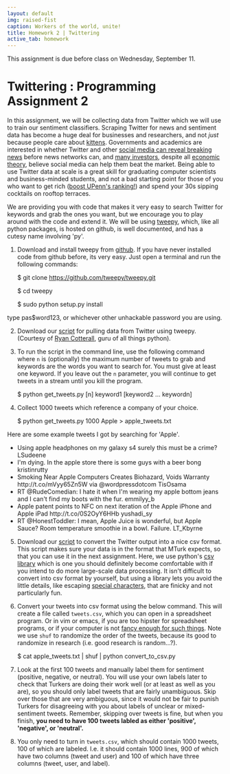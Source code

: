 ```yaml
---
layout: default
img: raised-fist
caption: Workers of the world, unite!
title: Homework 2 | Twittering
active_tab: homework
---
```



<div class="alert alert-info">
  This assignment is due before class on Wednesday, September 11.
</div>


Twittering <span class="text-muted">: Programming Assignment 2</span> 
=============================================================
In this assignment, we will be collecting data from Twitter which we will use to train our sentiment classifiers. Scraping Twitter for news and sentiment data has become a huge deal for businesses and researchers, and not *just* because people care about [kittens](https://twitter.com/CatsPorn/status/367992670745927680/photo/1). Governments and academics are interested in whether Twitter and other [social media can reveal breaking news](http://homepages.inf.ed.ac.uk/miles/papers/short-breaking.pdf) before news networks can, and [many investors](http://www.sntmnt.com/), despite all [economic theory](http://en.wikipedia.org/wiki/Efficient_market_hypothesis), believe social media can help them beat the market. Being able to use Twitter data at scale is a great skill for graduating computer scientists and business-minded students, and not a bad starting point for those of you who want to get rich ([boost UPenn's ranking!](http://www.forbes.com/2008/05/19/billionaires-harvard-education-biz-billies-cx_af_0519billieu_slide_4.html)) and spend your 30s sipping cocktails on rooftop terraces.

We are providing you with code that makes it very easy to search Twitter for keywords and grab the ones you want, but we encourage you to play around with the code and extend it. We will be using [tweepy](http://pythonhosted.org/tweepy/html/index.html), which, like all python packages, is hosted on github, is well documented, and has a cutesy name involving 'py'. 	

1. Download and install tweepy from <a href="https://github.com/tweepy/tweepy">github</a>. If you have never installed code from github before, its very easy. Just open a terminal and run the following commands:

    $ git clone https://github.com/tweepy/tweepy.git

    $ cd tweepy

    $ sudo python setup.py install

type pas$word123, or whichever other unhackable password you are using.

2. Download our <a href="downloads/get_tweets.py">script</a> for pulling data from Twitter using tweepy. (Courtesy of <a href="https://github.com/ryancotterell">Ryan Cotterall</a>, guru of all things python).

3. To run the script in the command line, use the following command where <code>n</code> is (optionally) the maximum number of tweets to grab and keywords are the words you want to search for. You must give at least one keyword. If you leave out the <code>n</code> parameter, you will continue to get tweets in a stream until you kill the program. 

    $ python get_tweets.py [n] keyword1 [keyword2 ... keywordn]


4. Collect 1000 tweets which reference a company of your choice.

    $ python get_tweets.py 1000 Apple > apple_tweets.txt 

Here are some example tweets I got by searching for 'Apple'. 
<ul>
<li> Using apple headphones on my galaxy s4 surely this must be a crime?     LSudeene
<li> I'm dying. In the apple store there is some guys with a beer bong       kristinrutty
<li> Smoking Near Apple Computers Creates Biohazard, Voids Warranty http://t.co/mVyy65Zn5W via @wordpressdotcom      TisOsama
<li> RT @RudeComedian: I hate it when I'm wearing my apple bottom jeans and I can't find my boots with the fur.      emmilyy_b
<li> Apple patent points to NFC on next iteration of the Apple iPhone and Apple iPad http://t.co/0S2OyY6HHb  yushadi_sy
<li> RT @HonestToddler: I mean, Apple Juice is wonderful, but Apple Sauce? Room temperature smoothie in a bowl. Failure.	LT_Kbyrne
</ul>

5. Download our <a href="downloads/convert_to_csv.py">script</a> to convert the Twitter output into a nice csv format. This script makes sure your data is in the format that MTurk expects, so that you can use it in the next assignment. Here, we use python's <a href="http://docs.python.org/2/library/csv.html">csv library</a> which is one you should definitely become comfortable with if you intend to do more large-scale data processing. It isn't difficult to convert into csv format by yourself, but using a library lets you avoid the little details, like escaping <a href="http://en.wikipedia.org/wiki/Comma-separated_values#Basic_rules_and_examples">special characters</a>, that are finicky and not particularly fun.

6. Convert your tweets into csv format using the below command. This will create a file called <code>tweets.csv</code>, which you can open in a spreadsheet program. Or in vim or emacs, if you are too hipster for spreadsheet programs, or if your computer is not <a href="http://i.imgur.com/3Fcper4.jpg">fancy enough for such things</a>. Note we use <code>shuf</code> to randomize the order of the tweets, because its good to randomize in research (i.e. good research is random...?). 

    $ cat apple_tweets.txt | shuf | python convert_to_csv.py 

7. Look at the first 100 tweets and manually label them for sentiment (positive, negative, or neutral). You will use your own labels later to check that Turkers are doing their work well (or at least as well as you are), so you should only label tweets that are fairly unambiguous. Skip over those that are very ambiguous, since it would not be fair to punish Turkers for disagreeing with you about labels of unclear or mixed-sentiment tweets. Remember, skipping over tweets is fine, but when you finish, <b>you need to have 100 tweets labled as either 'positive', 'negative', or 'neutral'.</b>

8. You only need to turn in <code>tweets.csv</code>, which should contain 1000 tweets, 100 of which are labeled. I.e. it should contain 1000 lines, 900 of which have two columns (tweet and user) and 100 of which have three columns (tweet, user, and label).  

